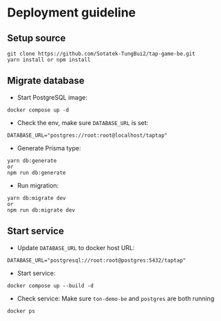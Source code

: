 # Deployment guideline

## Setup source

```shell
git clone https://github.com/Sotatek-TungBui2/tap-game-be.git 
yarn install or npm install
```

## Migrate database

- Start PostgreSQL image:

```shell
docker compose up -d
```

- Check the env, make sure `DATABASE_URL` is set:

```shell
DATABASE_URL="postgres://root:root@localhost/taptap"
```

- Generate Prisma type:

```shell
yarn db:generate
or
npm run db:generate
```

- Run migration:

```shell
yarn db:migrate dev
or 
npm run db:migrate dev
```

## Start service

- Update `DATABASE_URL` to docker host URL:

```shell
DATABASE_URL="postgresql://root:root@postgres:5432/taptap"
```

- Start service:

```shell
docker compose up --build -d
```

- Check service: Make sure `ton-demo-be` and `postgres` are both running

```shell
docker ps
```



